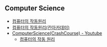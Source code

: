 ## Computer Science

+ [컴퓨터의 작동원리](./how-to-computers-work.md)
+ [컴퓨터의 작동원리(칸아카데미)](./how-to-computers-work-khanacademy.md)
+ [ComputerScience(CrashCourse) - Youtube](https://www.youtube.com/watch?v=tpIctyqH29Q&list=PL8dPuuaLjXtNlUrzyH5r6jN9ulIgZBpdo&index=1)
  + [컴퓨터의 작동 원리](./crash-course/the-mechanics-of-how-computers-work.md)